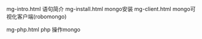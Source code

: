 mg-intro.html    语句简介
mg-install.html  mongo安装
mg-client.html   mongo可视化客户端(robomongo)

mg-php.html      php 操作mongo